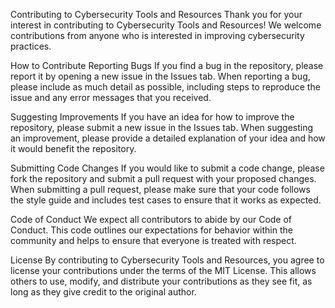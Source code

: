 Contributing to Cybersecurity Tools and Resources
Thank you for your interest in contributing to Cybersecurity Tools and Resources! We welcome contributions from anyone who is interested in improving cybersecurity practices.

How to Contribute
Reporting Bugs
If you find a bug in the repository, please report it by opening a new issue in the Issues tab. When reporting a bug, please include as much detail as possible, including steps to reproduce the issue and any error messages that you received.

Suggesting Improvements
If you have an idea for how to improve the repository, please submit a new issue in the Issues tab. When suggesting an improvement, please provide a detailed explanation of your idea and how it would benefit the repository.

Submitting Code Changes
If you would like to submit a code change, please fork the repository and submit a pull request with your proposed changes. When submitting a pull request, please make sure that your code follows the style guide and includes test cases to ensure that it works as expected.

Code of Conduct
We expect all contributors to abide by our Code of Conduct. This code outlines our expectations for behavior within the community and helps to ensure that everyone is treated with respect.

License
By contributing to Cybersecurity Tools and Resources, you agree to license your contributions under the terms of the MIT License. This allows others to use, modify, and distribute your contributions as they see fit, as long as they give credit to the original author.
